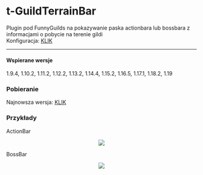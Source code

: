 # t-GuildTerrainBar

Plugin pod FunnyGuilds na pokazywanie paska actionbara lub bossbara z informacjami o pobycie na terenie gildi
<br>
Konfiguracja: <a href="https://pastebin.com/J6VJyd5n">KLIK</a>

---

#### Wspierane wersje
1.9.4, 1.10.2, 1.11.2, 1.12.2, 1.13.2, 1.14.4, 1.15.2, 1.16.5, 1.17.1, 1.18.2, 1.19

### Pobieranie
Najnowsza wersja: <a href="https://github.com/ticzuu/GuildTerrainBar/releases/tag/release">KLIK</a>

### Przykłady
ActionBar
<p align="center">
  <img src="https://i.imgur.com/3O4BxRR.png">
</p>
BossBar
<p align="center">
  <img src="https://i.imgur.com/6tqELcU.png">
</p>
